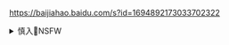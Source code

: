 <https://baijiahao.baidu.com/s?id=1694892173033702322>

<details><summary>慎入🔞NSFW</summary>

Not Safe For Work
<img src="http://upload.wikimedia.org/wikipedia/commons/thumb/d/d3/Biohazard_Symbol_Specification.png/210px-Biohazard_Symbol_Specification.png">

<details><summary><b>风险自理Use At Your Own Risk🈲</summary>
<a href="https://6s9.cc/">6s9.cc/</a>
<img src="http://slack-imgs.com/?url=http://upload.wikimedia.org/wikipedia/commons/5/52/%E6%9F%B3%E6%B0%B8%E9%80%A0%E5%83%8F.jpg">
</details>
</details>
<https://baijiahao.baidu.com/s?id=1694892173033702322>
